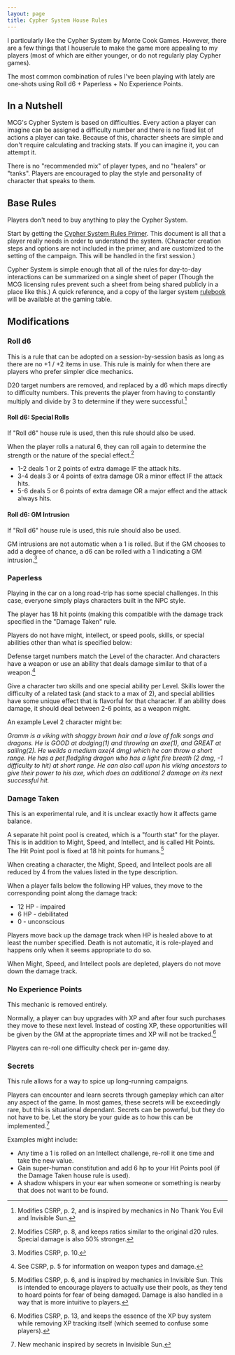 ```yaml
---
layout: page
title: Cypher System House Rules
---
```


I particularly like the Cypher System by Monte Cook Games.  However, there are
a few things that I houserule to make the game more appealing to my players
(most of which are either younger, or do not regularly play Cypher games).

The most common combination of rules I've been playing with lately are one-shots
using Roll d6 + Paperless + No Experience Points.

## In a Nutshell 
MCG's Cypher System is based on difficulties.  Every action a player can
imagine can be assigned a difficulty number and there is no fixed list of
actions a player can take.  Because of this, character sheets are simple and
don't require calculating and tracking stats.  If you can imagine it, you can
attempt it. 

There is no "recommended mix" of player types, and no "healers" or "tanks".
Players are encouraged to play the style and personality of character that
speaks to them.

## Base Rules
Players don't need to buy anything to play the Cypher System.  

Start by getting the [Cypher System Rules Primer][primer].  This document is
all that a player really needs in order to understand the system.  (Character
creation steps and options are not included in the primer, and are customized
to the setting of the campaign.  This will be handled in the first session.)

Cypher System is simple enough that all of the rules for day-to-day
interactions can be summarized on a single sheet of paper (Though the MCG
licensing rules prevent such a sheet from being shared publicly in a place like
this.)  A quick reference, and a copy of the larger system [rulebook][rules]
will be available at the gaming table.

[primer]: https://www.montecookgames.com/store/product/cypher-system-rules-primer/
[rules]: https://www.montecookgames.com/store/product/cypher-system-rulebook-2/

## Modifications
### Roll d6
This is a rule that can be adopted on a session-by-session basis as long
as there are no +1 / +2 items in use.  This rule is mainly for when there 
are players who prefer simpler dice mechanics.

D20 target numbers are removed, and replaced by a d6 which maps directly to
difficulty numbers.  This prevents the player from having to constantly
multiply and divide by 3 to determine if they were successful.[^m_d6]

[^m_d6]: Modifies CSRP, p. 2, and is inspired by mechanics in No Thank You
Evil and Invisible Sun.

#### Roll d6: Special Rolls
If "Roll d6" house rule is used, then this rule should also be used.

When the player rolls a natural 6, they can roll again to determine the
strength or the nature of the special effect.[^m_spl]

* 1-2 deals 1 or 2 points of extra damage IF the attack hits.
* 3-4 deals 3 or 4 points of extra damage OR a minor effect IF the attack hits.
* 5-6 deals 5 or 6 points of extra damage OR a major effect and the attack
  always hits.

[^m_spl]: Modifies CSRP, p. 8, and keeps ratios similar to the original d20
rules.  Special damage is also 50% stronger.

#### Roll d6: GM Intrusion
If "Roll d6" house rule is used, this rule should also be used.

GM intrusions are not automatic when a 1 is rolled.  But if the GM chooses to add a 
degree of chance, a d6 can be rolled with a 1 indicating a GM intrusion.[^m_gmi]

[^m_gmi]: Modifies CSRP, p. 10.

### Paperless
Playing in the car on a long road-trip has some special challenges.  In this case, 
everyone simply plays characters built in the NPC style.

The player has 18 hit points (making this compatible with the damage track specified
in the "Damage Taken" rule.

Players do not have might, intellect, or speed pools, skills, or special abilities 
other than what is specified below:

Defense target numbers match the Level of the character.  And characters have a 
weapon or use an ability that deals damage similar to that of a weapon.[^m_wpn]

Give a character two skills and one special ability per Level.  Skills lower the 
difficulty of a related task (and stack to a max of 2), and special abilities have
some unique effect that is flavorful for that character.  If an ability does damage,
it should deal between 2-6 points, as a weapon might.

An example Level 2 character might be:

_Gramm is a viking with shaggy brown hair and a love of folk songs and dragons.
He is GOOD at dodging(1) and throwing an axe(1), and GREAT at sailing(2).  He
weilds a medium axe(4 dmg) which he can throw a short range.  He has a pet
fledgling dragon who has a light fire breath (2 dmg, -1 difficulty to hit) at
short range.  He can also call upon his viking ancestors to give their power to
his axe, which does an additional 2 damage on its next successful hit._

[^m_npc]: See CSR (2019), p. 372 for more examples of NPCs and additional 
information on how they are built and customized.

[^m_wpn]: See CSRP, p. 5 for information on weapon types and damage.

### Damage Taken
This is an experimental rule, and it is unclear exactly how it affects game
balance. 

A separate hit point pool is created, which is a "fourth stat" for the player.
This is in addition to Might, Speed, and Intellect, and is called Hit Points.
The Hit Point pool is fixed at 18 hit points for humans.[^m_dt]

When creating a character, the Might, Speed, and Intellect pools are all 
reduced by 4 from the values listed in the type description.

When a player falls below the following HP values, they move to the
corresponding point along the damage track:

* 12 HP - impaired
* 6 HP - debilitated
* 0 - unconscious

Players move back up the damage track when HP is healed above to at least the
number specified.  Death is not automatic, it is role-played and happens only
when it seems appropriate to do so.

When Might, Speed, and Intellect pools are depleted, players do not move
down the damage track.

[^m_dt]: Modifies CSRP, p. 6, and is inspired by mechanics in Invisible Sun.
This is intended to encourage players to actually use their pools, as they tend
to hoard points for fear of being damaged.  Damage is also handled in a way
that is more intuitive to players.

### No Experience Points
This mechanic is removed entirely.

Normally, a player can buy upgrades with XP and after four such purchases
they move to these next level.  Instead of costing XP, these opportunities
will be given by the GM at the appropriate times and XP will not be
tracked.[^m_xp]

Players can re-roll one difficulty check per in-game day.

[^m_xp]: Modifies CSRP, p. 13, and keeps the essence of the XP buy system while
removing XP tracking itself (which seemed to confuse some players).

### Secrets
This rule allows for a way to spice up long-running campaigns.

Players can encounter and learn secrets through gameplay which can alter
any aspect of the game.  In most games, these secrets will be exceedingly
rare, but this is situational dependant.  Secrets can be powerful, but they
do not have to be.  Let the story be your guide as to how this can be
implemented.[^m_s]

Examples might include:
* Any time a 1 is rolled on an Intellect challenge, re-roll it one time and 
  take the new value.
* Gain super-human constitution and add 6 hp to your Hit Points pool (if 
  the Damage Taken house rule is used).
* A shadow whispers in your ear when someone or something is nearby that
  does not want to be found.

[^m_s]: New mechanic inspired by secrets in Invisible Sun.



